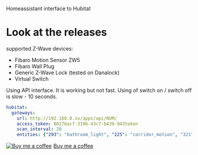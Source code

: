 Homeassistant interface to Hubitat

# Look at the releases

supported Z-Wave devices:
- Fibaro Motion Sensor ZW5
- Fibaro Wall Plug
- Generic Z-Wave Lock (tested on Danalock)
- Virtual Switch

Using API interface. It is working but not fast. Using of switch on / switch off is slow - 10 seconds.

```yaml
hubitat:  
  gateways:
    url: http://192.168.0.xx/apps/api/NUM/
    access_token: 80176acf-3196-43c7-b439-943token
    scan_interval: 20
    entities: {"293": "bathroom_light", "225": "corridor_motion", "321":"garage_wall_plug"}
```
<link href="https://fonts.googleapis.com/css?family=Lato&subset=latin,latin-ext" rel="stylesheet"><a class="bmc-button" target="_blank" href="https://www.buymeacoffee.com/JiriKursky"><img src="https://bmc-cdn.nyc3.digitaloceanspaces.com/BMC-button-images/BMC-btn-logo.svg" alt="Buy me a coffee"><span style="margin-left:5px">Buy me a coffee</span></a>
